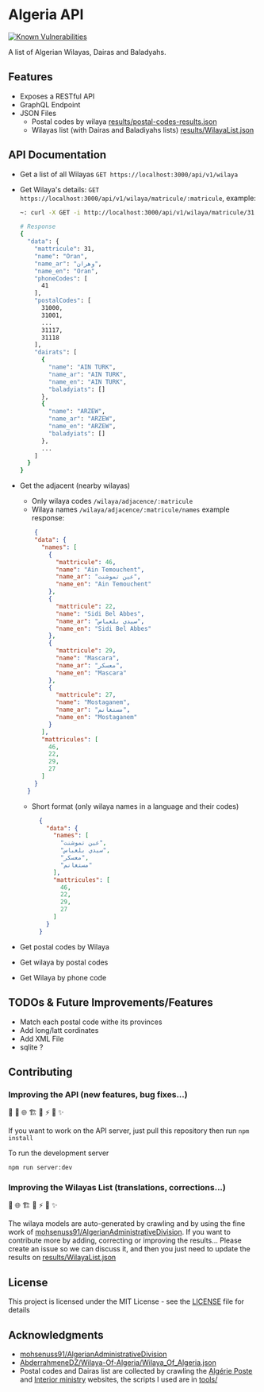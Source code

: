 # Algeria API

[![Known Vulnerabilities](https://snyk.io/test/github/Fcmam5/algeria-api/badge.svg)](https://snyk.io/test/github/{username}/{repo}) 

A list of Algerian Wilayas, Dairas and Baladyahs.

## Features

* Exposes a RESTful API
* GraphQL Endpoint
* JSON Files
  * Postal codes by wilaya [results/postal-codes-results.json](./results/postal-codes-results.json)
  * Wilayas list (with Dairas and Baladiyahs lists) [results/WilayaList.json](./results/WilayaList.json)

## API Documentation

* Get a list of all Wilayas `GET https://localhost:3000/api/v1/wilaya`
* Get Wilaya's details: `GET https://localhost:3000/api/v1/wilaya/matricule/:matricule`, example:

  ```bash
  ~: curl -X GET -i http://localhost:3000/api/v1/wilaya/matricule/31

  # Response
  {
    "data": {
      "mattricule": 31,
      "name": "Oran",
      "name_ar": "وهران",
      "name_en": "Oran",
      "phoneCodes": [
        41
      ],
      "postalCodes": [
        31000,
        31001,
        ...
        31117,
        31118
      ],
      "dairats": [
        {
          "name": "AIN TURK",
          "name_ar": "AIN TURK",
          "name_en": "AIN TURK",
          "baladyiats": []
        },
        {
          "name": "ARZEW",
          "name_ar": "ARZEW",
          "name_en": "ARZEW",
          "baladyiats": []
        },
        ...
      ]
    }
  }
  ```
* Get the adjacent (nearby wilayas)
  * Only wilaya codes `/wilaya/adjacence/:matricule`
  * Wilaya names `/wilaya/adjacence/:matricule/names` example response:

  ````json
      {
      "data": {
        "names": [
          {
            "mattricule": 46,
            "name": "Ain Temouchent",
            "name_ar": "عين تموشنت",
            "name_en": "Ain Temouchent"
          },
          {
            "mattricule": 22,
            "name": "Sidi Bel Abbes",
            "name_ar": "سيدي بلعباس",
            "name_en": "Sidi Bel Abbes"
          },
          {
            "mattricule": 29,
            "name": "Mascara",
            "name_ar": "معسكر",
            "name_en": "Mascara"
          },
          {
            "mattricule": 27,
            "name": "Mostaganem",
            "name_ar": "مستغانم",
            "name_en": "Mostaganem"
          }
        ],
        "mattricules": [
          46,
          22,
          29,
          27
        ]
      }
    }
  ````
  * Short format (only wilaya names in a language and their codes)

    ```json
      {
        "data": {
          "names": [
            "عين تموشنت",
            "سيدي بلعباس",
            "معسكر",
            "مستغانم"
          ],
          "mattricules": [
            46,
            22,
            29,
            27
          ]
        }
      }
    ```

* Get postal codes by Wilaya
* Get wilaya by postal codes
* Get Wilaya by phone code

## TODOs & Future Improvements/Features

* Match each postal code withe its provinces
* Add long/latt cordinates
* Add XML File
* sqlite ?

## Contributing

### Improving the API (new features, bug fixes...)

:pencil: :whale: :globe_with_meridians: :building_construction: :bug: :zap: :construction_worker: :sparkles:

If you want to work on the API server, just pull this repository then run `npm install`

To run the development server

```
npm run server:dev
```

### Improving the Wilayas List (translations, corrections...)

:pencil: :globe_with_meridians: :building_construction: :bug: :zap: :construction_worker: :sparkles:

The wilaya models are auto-generated by crawling and by using the fine work of [mohsenuss91/AlgerianAdministrativeDivision](https://github.com/mohsenuss91/AlgerianAdministrativeDivision). If you want to contribute more by adding, correcting or improving the results... Please create an issue so we can discuss it, and then you just need to update the results on [results/WilayaList.json](./results/WilayaList.json)

## License

This project is licensed under the MIT License - see the [LICENSE](./LICENSE) file for details

## Acknowledgments

* [mohsenuss91/AlgerianAdministrativeDivision](https://github.com/mohsenuss91/AlgerianAdministrativeDivision)
* [AbderrahmeneDZ/Wilaya-Of-Algeria/Wilaya_Of_Algeria.json](https://github.com/AbderrahmeneDZ/Wilaya-Of-Algeria/blob/master/Wilaya_Of_Algeria.json)
* Postal codes and Dairas list are collected by crawling the [Algérie Poste](https://www.poste.dz/) and [Interior ministry](http://www.interieur.gov.dz/) websites, the scripts I used are in [tools/](./tools/README.md)